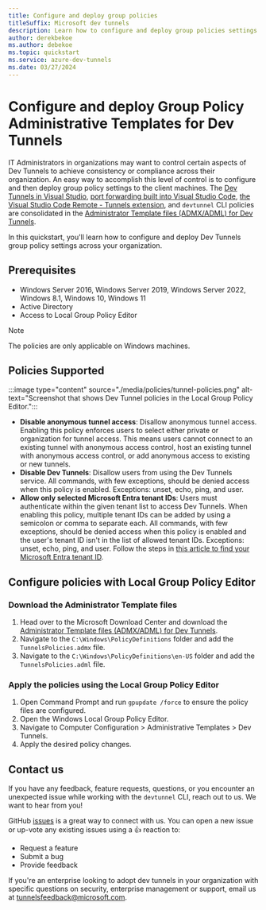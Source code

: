 ```yaml
---
title: Configure and deploy group policies
titleSuffix: Microsoft dev tunnels
description: Learn how to configure and deploy group policies settings across your organization. 
author: derekbekoe
ms.author: debekoe
ms.topic: quickstart
ms.service: azure-dev-tunnels
ms.date: 03/27/2024 
---
```


# Configure and deploy Group Policy Administrative Templates for Dev Tunnels

IT Administrators in organizations may want to control certain aspects of Dev Tunnels to achieve consistency or compliance across their organization. An easy way to accomplish this level of control is to configure and then deploy group policy settings to the client machines. The [Dev Tunnels in Visual Studio](https://aka.ms/devtunnels/vs), [port forwarding built into Visual Studio Code](https://code.visualstudio.com/docs/editor/port-forwarding), [the Visual Studio Code Remote - Tunnels extension](https://code.visualstudio.com/docs/remote/tunnels), and `devtunnel` CLI policies are consolidated in the [Administrator Template files (ADMX/ADML) for Dev Tunnels](https://aka.ms/devtunnels/policies/download).

In this quickstart, you'll learn how to configure and deploy Dev Tunnels group policy settings across your organization.

## Prerequisites

- Windows Server 2016, Windows Server 2019, Windows Server 2022, Windows 8.1, Windows 10, Windows 11
- Active Directory
- Access to Local Group Policy Editor

>[!NOTE]
>The policies are only applicable on Windows machines.

## Policies Supported

:::image type="content" source="./media/policies/tunnel-policies.png" alt-text="Screenshot that shows Dev Tunnel policies in the Local Group Policy Editor.":::

- **Disable anonymous tunnel access**: Disallow anonymous tunnel access. Enabling this policy enforces users to select either private or organization for tunnel access. This means users cannot connect to an existing tunnel with anonymous access control, host an existing tunnel with anonymous access control, or add anonymous access to existing or new tunnels.
- **Disable Dev Tunnels**: Disallow users from using the Dev Tunnels service. All commands, with few exceptions, should be denied access when this policy is enabled. Exceptions: unset, echo, ping, and user.
- **Allow only selected Microsoft Entra tenant IDs**: Users must authenticate within the given tenant list to access Dev Tunnels. When enabling this policy, multiple tenant IDs can be added by using a semicolon or comma to separate each. All commands, with few exceptions, should be denied access when this policy is enabled and the user's tenant ID isn't in the list of allowed tenant IDs. Exceptions: unset, echo, ping, and user. Follow the steps in [this article to find your Microsoft Entra tenant ID](/entra/fundamentals/how-to-find-tenant).

## Configure policies with Local Group Policy Editor

### Download the Administrator Template files

1. Head over to the Microsoft Download Center and download the [Administrator Template files (ADMX/ADML) for Dev Tunnels](https://aka.ms/devtunnels/policies/download).
1. Navigate to the `C:\Windows\PolicyDefinitions` folder and add the `TunnelsPolicies.admx` file.
1. Navigate to the `C:\Windows\PolicyDefinitions\en-US` folder and add the `TunnelsPolicies.adml` file.

### Apply the policies using the Local Group Policy Editor

1. Open Command Prompt and run `gpupdate /force` to ensure the policy files are configured.
1. Open the Windows Local Group Policy Editor.
1. Navigate to Computer Configuration > Administrative Templates > Dev Tunnels.
1. Apply the desired policy changes.

## Contact us

If you have any feedback, feature requests, questions, or you encounter an unexpected issue while working with the `devtunnel` CLI, reach out to us. We want to hear from you!

GitHub [issues](https://aka.ms/devtunnels/issues) is a great way to connect with us. You can open a new issue or up-vote any existing issues using a 👍 reaction to:

- Request a feature
- Submit a bug
- Provide feedback

If you're an enterprise looking to adopt dev tunnels in your organization with specific questions on security, enterprise management or support, email us at tunnelsfeedback@microsoft.com.
